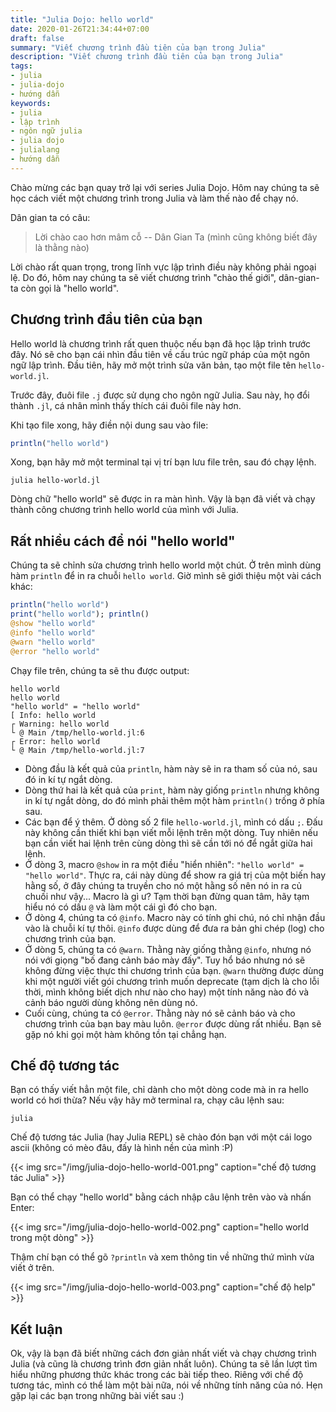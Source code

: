 ```yaml
---
title: "Julia Dojo: hello world"
date: 2020-01-26T21:34:44+07:00
draft: false
summary: "Viết chương trình đầu tiên của bạn trong Julia"
description: "Viết chương trình đầu tiên của bạn trong Julia"
tags:
- julia
- julia-dojo
- hướng dẫn
keywords:
- julia
- lập trình
- ngôn ngữ julia
- julia dojo
- julialang
- hướng dẫn
---
```


Chào mừng các bạn quay trở lại với series Julia Dojo. Hôm nay chúng ta sẽ học cách viết một chương trình trong Julia và làm thế nào để chạy nó.

Dân gian ta có câu:
> Lời chào cao hơn mâm cỗ
> -- Dân Gian Ta (mình cũng không biết đây là thằng nào)

Lời chào rất quan trọng, trong lĩnh vực lập trình điều này không phải ngoại lệ. Do đó, hôm nay chúng ta sẽ viết chương trình "chào thế giới", dân-gian-ta còn gọi là "hello world".

## Chương trình đầu tiên của bạn
Hello world là chương trình rất quen thuộc nếu bạn đã học lập trình trước đây. Nó sẽ cho bạn cái nhìn đầu tiên về cấu trúc ngữ pháp của một ngôn ngữ lập trình. Đầu tiên, hãy mở một trình sửa văn bản, tạo một file tên `hello-world.jl`.

Trước đây, đuôi file `.j` được sử dụng cho ngôn ngữ Julia. Sau này, họ đổi thành `.jl`, cá nhân mình thấy thích cái đuôi file này hơn.

Khi tạo file xong, hãy điền nội dung sau vào file:
```julia
println("hello world")
```

Xong, bạn hãy mở một terminal tại vị trí bạn lưu file trên, sau đó chạy lệnh.

```shell
julia hello-world.jl
```

Dòng chữ "hello world" sẽ được in ra màn hình. Vậy là bạn đã viết và chạy thành công chương trình hello world của mình với Julia.

## Rất nhiều cách để nói "hello world"

Chúng ta sẽ chỉnh sửa chương trình hello world một chút. Ở trên mình dùng hàm `println` để in ra chuỗi `hello world`. Giờ mình sẽ giới thiệu một vài cách khác:

```julia
println("hello world")
print("hello world"); println()
@show "hello world"
@info "hello world"
@warn "hello world"
@error "hello world"
```

Chạy file trên, chúng ta sẽ thu được output:
```
hello world
hello world
"hello world" = "hello world"
[ Info: hello world
┌ Warning: hello world
└ @ Main /tmp/hello-world.jl:6
┌ Error: hello world
└ @ Main /tmp/hello-world.jl:7
```

- Dòng đầu là kết quả của `println`, hàm này sẽ in ra tham số của nó, sau đó in kí tự ngắt dòng.
- Dòng thứ hai là kết quả của `print`, hàm này giống `println` nhưng không in kí tự ngắt dòng, do đó mình phải thêm một hàm `println()` trống ở phía sau.
- Các bạn để ý thêm. Ở dòng số 2 file `hello-world.jl`, mình có dấu `;`. Đấu này không cần thiết khi bạn viết mỗi lệnh trên một dòng. Tuy nhiên nếu bạn cần viết hai lệnh trên cùng dòng thì sẽ cần tới nó để ngắt giữa hai lệnh.
- Ở dòng 3, macro `@show` in ra một điều "hiển nhiên": `"hello world" = "hello world"`. Thực ra, cái này dùng để show ra giá trị của một biến hay hằng số, ở đây chúng ta truyền cho nó một hằng số nên nó in ra củ chuối như vậy... Macro là gì ư? Tạm thời bạn đừng quan tâm, hãy tạm hiểu nó có dấu `@` và làm một cái gì đó cho bạn.
- Ở dòng 4, chúng ta có `@info`. Macro này có tính ghi chú, nó chỉ nhận đầu vào là chuỗi kí tự thôi. `@info` được dùng để đưa ra bản ghi chép (log) cho chương trình của bạn.
- Ở dòng 5, chúng ta có `@warn`. Thằng này giống thằng `@info`, nhưng nó nói với giọng "bố đang cảnh báo mày đấy". Tuy hổ báo nhưng nó sẽ không đừng việc thực thi chương trình của bạn. `@warn` thường được dùng khi một người viết gói chương trình muốn deprecate (tạm dịch là cho lỗi thời, mình không biết dịch như nào cho hay) một tính năng nào đó và cảnh báo người dùng không nên dùng nó.
- Cuối cùng, chúng ta có `@error`. Thằng này nó sẽ cảnh báo và cho chương trình của bạn bay màu luôn. `@error` được dùng rất nhiều. Bạn sẽ gặp nó khi gọi một hàm không tồn tại chẳng hạn.

## Chế độ tương tác

Bạn có thấy viết hẳn một file, chỉ dành cho một dòng code mà in ra hello world có hơi thừa? Nếu vậy hãy mở terminal ra, chạy câu lệnh sau:
```shell
julia
```

Chế độ tương tác Julia (hay Julia REPL) sẽ chào đón bạn với một cái logo ascii (không có mèo đâu, đấy là hình nền của mình :P)

{{< img src="/img/julia-dojo-hello-world-001.png" caption="chế độ tương tác Julia" >}}

Bạn có thể chạy "hello world" bằng cách nhập câu lệnh trên vào và nhấn Enter:

{{< img src="/img/julia-dojo-hello-world-002.png" caption="hello world trong một dòng" >}}

Thậm chí bạn có thể gõ `?println` và xem thông tin về những thứ mình vừa viết ở trên.

{{< img src="/img/julia-dojo-hello-world-003.png" caption="chế độ help" >}}

## Kết luận

Ok, vậy là bạn đã biết những cách đơn giản nhất viết và chạy chương trình Julia (và cũng là chương trình đơn giản nhất luôn). Chúng ta sẽ lần lượt tìm hiểu những phương thức khác trong các bài tiếp theo. Riêng với chế độ tương tác, mình có thể làm một bài nữa, nói về những tính năng của nó. Hẹn gặp lại các bạn trong những bài viết sau :)
